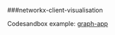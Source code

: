 
###networkx-client-visualisation

Codesandbox example: [graph-app](https://codesandbox.io/s/xv91wlko6q)
